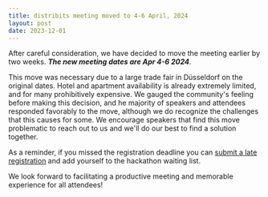 ```yaml
---
title: distribits meeting moved to 4-6 April, 2024
layout: post
date: 2023-12-01
---
```


After careful consideration, we have decided to move the meeting earlier by two weeks. ***The new meeting dates are Apr 4-6 2024***.

This move was necessary due to a large trade fair in Düsseldorf on the original dates. Hotel and apartment availability is already
extremely limited, and for many prohibitively expensive. We gauged the community's feeling before making this decision, and he
majority of speakers and attendees responded favorably to the move, although we do recognize the challenges that this causes for some.
We encourage speakers that find this move problematic to reach out to us and we'll do our best to find a solution together.

As a reminder, if you missed the registration deadline you can
[submit a late registration](https://cryptpad.fr/form/#/2/form/view/jnreOeG+ja0DXCESlqkgf6WRqz7vhMmxzROMyJL+q5g/)
and add yourself to the hackathon waiting list.

We look forward to facilitating a productive meeting and memorable experience for all attendees!

